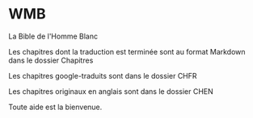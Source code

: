 # WMB
La Bible de l'Homme Blanc

Les chapitres dont la traduction est terminée sont au format Markdown dans le dossier Chapitres

Les chapitres google-traduits sont dans le dossier CHFR

Les chapitres originaux en anglais sont dans le dossier CHEN

Toute aide est la bienvenue.
